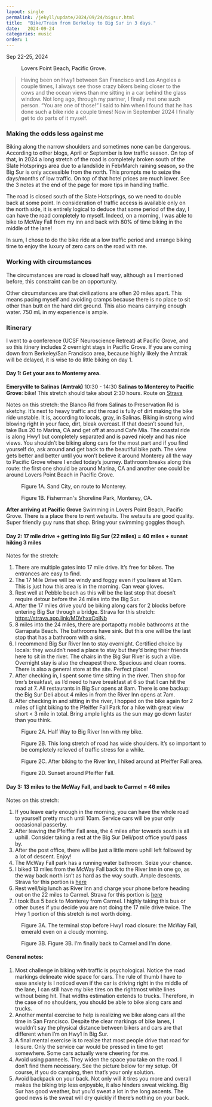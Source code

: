 ```yaml
---
layout: single
permalink: /jekyll/update/2024/09/24/bigsur.html
title:  "Bike/Train from Berkeley to Big Sur in 3 days."
date:   2024-09-24
categories: music
order: 1
---
```

Sep 22-25, 2024

<figure style="width: 300px" class="align-left">
  <img src="{{ site.url }}{{ site.baseurl }}/assets/images/LoversPoint.jpeg" alt="">
  <figcaption> Lovers Point Beach, Pacific Grove.</figcaption>
</figure> 

> Having been on Hwy1 between San Francisco and Los Angeles a couple times, I always see those crazy bikers being closer to the cows and the ocean views than me sitting in a car behind the glass window. Not long ago, through my partner, I finally met one such person. “You are one of those!” I said to him when I found that he has done such a bike ride a couple times! Now in September 2024 I finally get to do parts of it myself.

### Making the odds less against me
Biking along the narrow shoulders and sometimes none can be dangerous. According to other blogs, April or September is low traffic season. On top of that, in 2024 a long stretch of the road is completely broken south of the Slate Hotsprings area due to a landslide in Feb/March raining season, so the Big Sur is only accessible from the north. This prompts me to seize the days/months of low traffic. On top of that hotel prices are much lower. See the 3 notes at the end of the page for more tips in handling traffic.

The road is closed south of the Slate Hotsprings, so we need to double back at some point. In consideration of traffic access is available only on the north side, it is entirely logical to deduce that some period of the day, I can have the road completely to myself. Indeed, on a morning, I was able to bike to McWay Fall from my inn and back with 80% of time biking in the middle of the lane!

In sum, I chose to do the bike ride at a low traffic period and arrange biking time to enjoy the luxury of zero cars on the road with me.

### Working with circumstances
The circumstances are road is closed half way, although as I mentioned before, this constraint can be an opportunity.

Other circumstances are that civilizations are often 20 miles apart. This means pacing myself and avoiding cramps because there is no place to sit other than butt on the hard dirt ground. This also means carrying enough water. 750 mL in my experience is ample.

### Itinerary
I went to a conference (UCSF Neuroscience Retreat) at Pacific Grove, and so this itinery includes 2 overnight stays in Pacific Grove. If you are coming down from Berkeley/San Francisco area, because highly likely the Amtrak will be delayed, it is wise to do little biking on day 1. 

#### Day 1: Get your ass to Monterey area.
**Emeryville to Salinas (Amtrak)** 10:30 - 14:30
**Salinas to Monterey to Pacific Grove**: bike! This stretch should take about 2:30 hours. Route on [Strava](https://strava.app.link/uRCOMY9LjNb)

Notes on this stretch: the Blanco Rd from Salinas to Preservation Rd is sketchy. It’s next to heavy traffic and the road is fully of dirt making the bike ride unstable. It is, according to locals, gray, in Salinas. Biking in strong wind blowing right in your face, dirt, bleak overcast. If that doesn’t sound fun, take Bus 20 to Marina, CA and get off at around Cafe Mia. The coastal ride is along Hwy1 but completely separated and is paved nicely and has nice views. You shouldn’t be biking along cars for the most part and if you find yourself do, ask around and get back to the beautiful bike path. The view gets better and better until you won’t believe it around Monterey all the way to Pacific Grove where I ended today’s journey. Bathroom breaks along this route: the first one should be around Marina, CA and another one could be around Lovers Point Beach in Pacific Grove.

<figure style="width: 500px" class="align-left">
  <img src="{{ site.url }}{{ site.baseurl }}/assets/images/SandCity.jpeg" alt="">
  <figcaption>Figure 1A. Sand City, on route to Monterey.</figcaption>
</figure> 

<figure style="width: 500px" class="align-right">
  <img src="{{ site.url }}{{ site.baseurl }}/assets/images/FishermanShoreLinePark.jpeg" alt="">
  <figcaption>Figure 1B. Fisherman's Shoreline Park, Monterey, CA.</figcaption>
</figure> 

**After arriving at Pacific Grove**
Swimming in Lovers Point Beach, Pacific Grove. There is a place there to rent wetsuits. The wetsuits are good quality. Super friendly guy runs that shop. Bring your swimming goggles though.

#### Day 2: 17 mile drive + getting into Big Sur (22 miles) = 40 miles + sunset hiking 3 miles
Notes for the stretch: 
1. There are multiple gates into 17 mile drive. It’s free for bikes. The entrances are easy to find.
2. The 17 Mile Drive will be windy and foggy even if you leave at 10am. This is just how this area is in the morning. Can wear gloves.
3. Rest well at Pebble beach as this will be the last stop that doesn’t require detour before the 24 miles into the Big Sur.
4. After the 17 miles drive you’d be biking along cars for 2 blocks before entering Big Sur through a bridge. Strava for this stretch: https://strava.app.link/MDVhxxCplNb
5. 8 miles into the 24 miles, there are portapotty mobile bathrooms at the Garrapata Beach. The bathrooms have sink. But this one will be the last stop that has a bathroom with a sink.
6. I recommend Big Sur River Inn to stay overnight. Certified choice by locals: they wouldn’t need a place to stay but they’d bring their friends here to sit in the river. The chairs in the Big Sur River is such a vibe. Overnight stay is also the cheapest there. Spacious and clean rooms. There is also a general store at the site. Perfect place!
7. After checking in, I spent some time sitting in the river. Then shop for tmr’s breakfast, as I’d need to have breakfast at 6 so that I can hit the road at 7. All restaurants in Big Sur opens at 8am. There is one backup: the Big Sur Deli about 4 miles in from the River Inn opens at 7am.
8. After checking in and sitting in the river, I hopped on the bike again for 2 miles of light biking to the Pfeiffer Fall Park for a hike with great view short < 3 mile in total. Bring ample lights as the sun may go down faster than you think.

<figure style="width: 500px" class="align-left">
  <img src="{{ site.url }}{{ site.baseurl }}/assets/images/Bike.jpeg" alt="">
  <figcaption>Figure 2A. Half Way to Big River Inn with my bike.</figcaption>
</figure> 

<figure style="width: 500px" class="align-right">
  <img src="{{ site.url }}{{ site.baseurl }}/assets/images/wideshoulder.jpeg" alt="">
  <figcaption>Figure 2B. This long stretch of road has wide shoulders. It’s so important to be completely relieved of traffic stress for a while.</figcaption>
</figure> 

<figure style="width: 500px" class="align-left">
  <img src="{{ site.url }}{{ site.baseurl }}/assets/images/pfeifferfall.jpeg" alt="">
  <figcaption>Figure 2C. After biking to the River Inn, I hiked around at Pfeiffer Fall area.</figcaption>
</figure> 

<figure style="width: 500px" class="align-right">
  <img src="{{ site.url }}{{ site.baseurl }}/assets/images/subsetpfeiffer.jpeg" alt="">
  <figcaption>Figure 2D. Sunset around Pfeiffer Fall.</figcaption>
</figure> 

#### Day 3: 13 miles to the McWay Fall, and back to Carmel = 46 miles
Notes on this stretch: 
1. If you leave early enough in the morning, you can have the whole road to yourself pretty much until 10am. Service cars will be your only occasional passerby.
2. After leaving the Pfeiffer Fall area, the 4 miles after towards south is all uphill. Consider taking a rest at the Big Sur Deli/post office you’d pass by.
3. After the post office, there will be just a little more uphill left followed by a lot of descent. Enjoy!
4. The McWay Fall park has a running water bathroom. Seize your chance.
5. I biked 13 miles from the McWay Fall back to the River Inn in one go, as the way back north isn’t as hard as the way south. Ample descents. Strava for this portion is [here](https://strava.app.link/OlcsCStplNb)
6. Rest well/big lunch as River Inn and charge your phone before heading out on the 22 miles to Carmel. Strava for this portion is [here](https://strava.app.link/eL1YbgqplNb)
7. I took Bus 5 back to Monterey from Carmel. I highly taking this bus or other buses if you decide you are not doing the 17 mile drive twice. The Hwy 1 portion of this stretch is not worth doing.

<figure style="width: 500px" class="align-left">
  <img src="{{ site.url }}{{ site.baseurl }}/assets/images/mcwayfall.jpeg" alt="">
  <figcaption>Figure 3A. The terminal stop before Hwy1 road closure: the McWay Fall, emerald even on a cloudy morning.</figcaption>
</figure> 

<figure style="width: 500px" class="align-left">
  <img src="{{ site.url }}{{ site.baseurl }}/assets/images/carmel.jpeg" alt="">
  <figcaption>Figure 3B. Figure 3B. I’m finally back to Carmel and I’m done.</figcaption>
</figure> 

#### General notes:
1. Most challenge in biking with traffic is psychological. Notice the road markings delineate wide space for cars. The rule of thumb I have to ease anxiety is I noticed even if the car is driving right in the middle of the lane, I can still have my bike tires on the rightmost white lines without being hit. That widths estimation extends to trucks. Therefore, in the case of no shoulders, you should be able to bike along cars and trucks.
2. Another mental exercise to help is realizing we bike along cars all the time in San Francisco. Despite the clear markings of bike lanes, I wouldn’t say the physical distance between bikers and cars are that different when I’m on Hwy1 in Big Sur.
3. A final mental exercise is to realize that most people drive that road for leisure. Only the service car would be pressed in time to get somewhere. Some cars actually were cheering for me.
4. Avoid using panneels. They widen the space you take on the road. I don’t find them necessary. See the picture below for my setup. Of course, if you do camping, then that’s your only solution.
5. Avoid backpack on your back. Not only will it tires you more and overall makes the biking trip less enjoyable, it also hinders sweat wicking. Big Sur has good weather, but you’d sweat a lot in the long ascents. The good news is the sweat will dry quickly if there’s nothing on your back.










